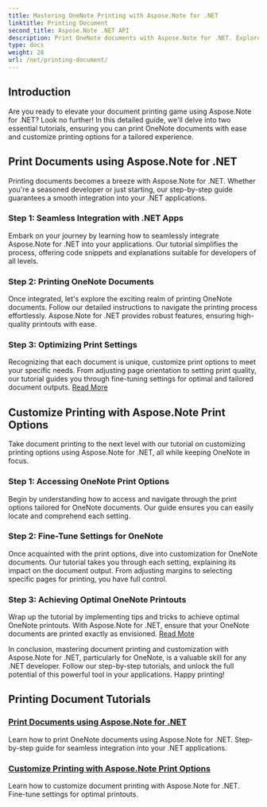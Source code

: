 ```yaml
---
title: Mastering OneNote Printing with Aspose.Note for .NET
linktitle: Printing Document
second_title: Aspose.Note .NET API
description: Print OneNote documents with Aspose.Note for .NET. Explore seamless integration into .NET apps, customize print options, and unleash the power of document printing.
type: docs
weight: 28
url: /net/printing-document/
---
```

## Introduction

Are you ready to elevate your document printing game using Aspose.Note for .NET? Look no further! In this detailed guide, we'll delve into two essential tutorials, ensuring you can print OneNote documents with ease and customize printing options for a tailored experience.

## Print Documents using Aspose.Note for .NET

Printing documents becomes a breeze with Aspose.Note for .NET. Whether you're a seasoned developer or just starting, our step-by-step guide guarantees a smooth integration into your .NET applications.

### Step 1: Seamless Integration with .NET Apps

Embark on your journey by learning how to seamlessly integrate Aspose.Note for .NET into your applications. Our tutorial simplifies the process, offering code snippets and explanations suitable for developers of all levels.

### Step 2: Printing OneNote Documents

Once integrated, let's explore the exciting realm of printing OneNote documents. Follow our detailed instructions to navigate the printing process effortlessly. Aspose.Note for .NET provides robust features, ensuring high-quality printouts with ease.

### Step 3: Optimizing Print Settings

Recognizing that each document is unique, customize print options to meet your specific needs. From adjusting page orientation to setting print quality, our tutorial guides you through fine-tuning settings for optimal and tailored document outputs. [Read More](./print-documents/)

## Customize Printing with Aspose.Note Print Options

Take document printing to the next level with our tutorial on customizing printing options using Aspose.Note for .NET, all while keeping OneNote in focus.

### Step 1: Accessing OneNote Print Options

Begin by understanding how to access and navigate through the print options tailored for OneNote documents. Our guide ensures you can easily locate and comprehend each setting.

### Step 2: Fine-Tune Settings for OneNote

Once acquainted with the print options, dive into customization for OneNote documents. Our tutorial takes you through each setting, explaining its impact on the document output. From adjusting margins to selecting specific pages for printing, you have full control.

### Step 3: Achieving Optimal OneNote Printouts

Wrap up the tutorial by implementing tips and tricks to achieve optimal OneNote printouts. With Aspose.Note for .NET, ensure that your OneNote documents are printed exactly as envisioned. [Read Mote](./customize-printing-options/)

In conclusion, mastering document printing and customization with Aspose.Note for .NET, particularly for OneNote, is a valuable skill for any .NET developer. Follow our step-by-step tutorials, and unlock the full potential of this powerful tool in your applications. Happy printing!
## Printing Document Tutorials
### [Print Documents using Aspose.Note for .NET](./print-documents/)
Learn how to print OneNote documents using Aspose.Note for .NET. Step-by-step guide for seamless integration into your .NET applications.
### [Customize Printing with Aspose.Note Print Options](./customize-printing-options/)
Learn how to customize document printing with Aspose.Note for .NET. Fine-tune settings for optimal printouts.